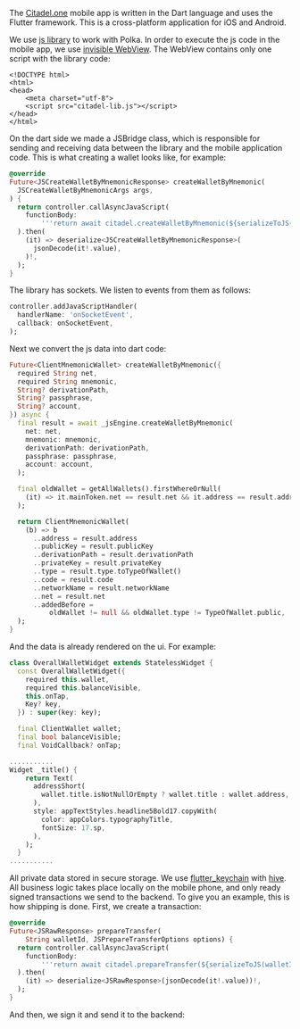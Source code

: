 The [Citadel.one](http://citadel.one/) mobile app is written in the Dart language and uses the Flutter framework. This is a cross-platform application for iOS and Android.

We use [js library](https://github.com/citadeldao/citadel-lib) to work with Polka.  In order to execute the js code in the mobile app, we use [invisible WebView](https://pub.dev/packages/flutter_inappwebview). The WebView contains only one script with the library code:


```
<!DOCTYPE html>
<html>
<head>
    <meta charset="utf-8">
    <script src="citadel-lib.js"></script>
</head>
</html>
```

On the dart side we made a JSBridge class, which is responsible for sending and receiving data between the library and the mobile application code. This is what creating a wallet looks like, for example:

```dart
@override
Future<JSCreateWalletByMnemonicResponse> createWalletByMnemonic(
  JSCreateWalletByMnemonicArgs args,
) {
  return controller.callAsyncJavaScript(
    functionBody:
        '''return await citadel.createWalletByMnemonic(${serializeToJS(args)})''',
  ).then(
    (it) => deserialize<JSCreateWalletByMnemonicResponse>(
      jsonDecode(it!.value),
    )!,
  );
}
```


The library has sockets. We listen to events from them as follows:

```dart
controller.addJavaScriptHandler(
  handlerName: 'onSocketEvent',
  callback: onSocketEvent,
);
```

Next we convert the js data into dart code:

```dart
Future<ClientMnemonicWallet> createWalletByMnemonic({
  required String net,
  required String mnemonic,
  String? derivationPath,
  String? passphrase,
  String? account,
}) async {
  final result = await _jsEngine.createWalletByMnemonic(
    net: net,
    mnemonic: mnemonic,
    derivationPath: derivationPath,
    passphrase: passphrase,
    account: account,
  );

  final oldWallet = getAllWallets().firstWhereOrNull(
    (it) => it.mainToken.net == result.net && it.address == result.address,
  );

  return ClientMnemonicWallet(
    (b) => b
      ..address = result.address
      ..publicKey = result.publicKey
      ..derivationPath = result.derivationPath
      ..privateKey = result.privateKey
      ..type = result.type.toTypeOfWallet()
      ..code = result.code
      ..networkName = result.networkName
      ..net = result.net
      ..addedBefore =
          oldWallet != null && oldWallet.type != TypeOfWallet.public,
  );
}
```

And the data is already rendered on the ui. For example:

```dart
class OverallWalletWidget extends StatelessWidget {
  const OverallWalletWidget({
    required this.wallet,
    required this.balanceVisible,
    this.onTap,
    Key? key,
  }) : super(key: key);

  final ClientWallet wallet;
  final bool balanceVisible;
  final VoidCallback? onTap;

...........
Widget _title() {
    return Text(
      addressShort(
        wallet.title.isNotNullOrEmpty ? wallet.title : wallet.address,
      ),
      style: appTextStyles.headline5Bold17.copyWith(
        color: appColors.typographyTitle,
        fontSize: 17.sp,
      ),
    );
  }
...........
```

All private data stored in secure storage. We use [flutter_keychain](https://pub.dev/packages/flutter_keychain) with [hive](https://pub.dev/packages/hive). All business logic takes place locally on the mobile phone, and only ready signed transactions we send to the backend. To give you an example, this is how shipping is done. First, we create a transaction:

```dart
@override
Future<JSRawResponse> prepareTransfer(
    String walletId, JSPrepareTransferOptions options) {
  return controller.callAsyncJavaScript(
    functionBody:
        '''return await citadel.prepareTransfer(${serializeToJS(walletId)}, ${serializeToJS(options)})''',
  ).then(
    (it) => deserialize<JSRawResponse>(jsonDecode(it!.value))!,
  );
}

```

And then, we sign it and send it to the backend:
